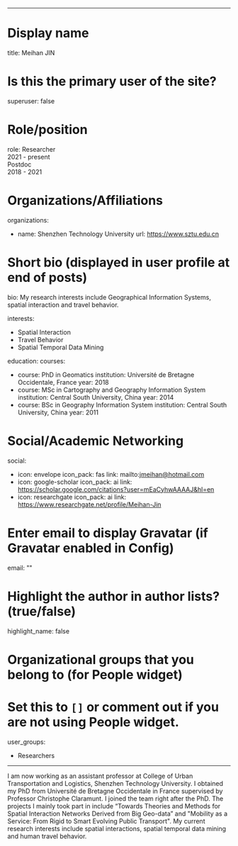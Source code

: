 
---
# Display name
title: Meihan JIN

# Is this the primary user of the site?
superuser: false

# Role/position
role: Researcher<br>2021 - present</br>Postdoc<br>2018 - 2021</br>

# Organizations/Affiliations
organizations:
- name: Shenzhen Technology University
  url: https://www.sztu.edu.cn

# Short bio (displayed in user profile at end of posts)
bio: My research interests include Geographical Information Systems, spatial interaction and travel behavior.

interests:
  - Spatial Interaction
  - Travel Behavior
  - Spatial Temporal Data Mining


education:
  courses:
  - course: PhD in Geomatics
    institution: Université de Bretagne Occidentale, France
    year: 2018
  - course: MSc in Cartography and Geography Information System
    institution: Central South University, China
    year: 2014
  - course: BSc in Geography Information System
    institution: Central South University, China
    year: 2011


# Social/Academic Networking
social:
  - icon: envelope
    icon_pack: fas
    link: mailto:jmeihan@hotmail.com
  - icon: google-scholar
    icon_pack: ai
    link: https://scholar.google.com/citations?user=mEaCyhwAAAAJ&hl=en
  - icon: researchgate
    icon_pack: ai
    link: https://www.researchgate.net/profile/Meihan-Jin


# Enter email to display Gravatar (if Gravatar enabled in Config)
email: ""

# Highlight the author in author lists? (true/false)
highlight_name: false

# Organizational groups that you belong to (for People widget)
#   Set this to `[]` or comment out if you are not using People widget.
user_groups:
- Researchers
---
I am now working as an assistant professor at College of Urban Transportation and Logistics, Shenzhen Technology University. I obtained my PhD from Université de Bretagne Occidentale in France supervised by Professor Christophe Claramunt. I joined the team right after the PhD. The projects I mainly took part in include “Towards Theories and Methods for Spatial Interaction Networks Derived from Big Geo-data” and "Mobility as a Service: From Rigid to Smart Evolving Public Transport". My current research interests include spatial interactions, spatial temporal data mining and human travel behavior.
